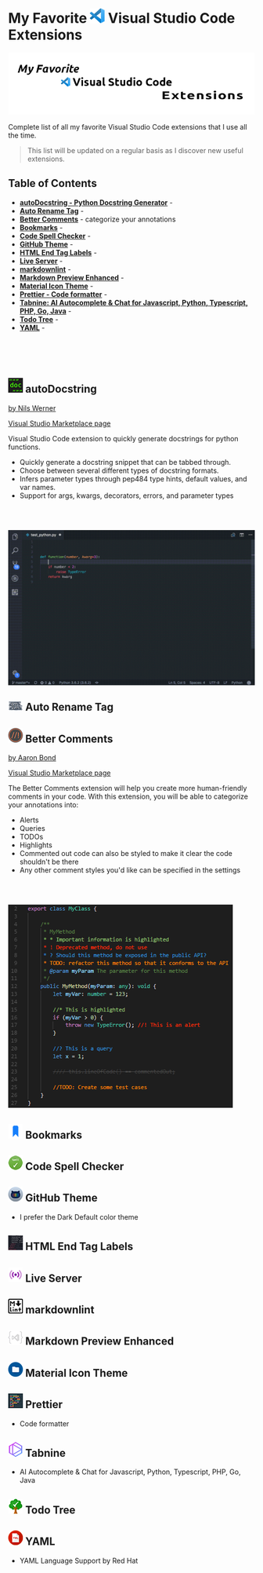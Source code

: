 # My Favorite ![vscode-logo](images/vscode-30.png) Visual Studio Code Extensions

![banner](images/banner.png)

Complete list of all my favorite Visual Studio Code extensions that I use all the time.

> This list will be updated on a regular basis as I discover new useful extensions.

<!--------------------------------------------------->

## Table of Contents

- [<b>autoDocstring - Python Docstring Generator</b>](#-autodocstring) -
- [<b>Auto Rename Tag</b>](#-auto-rename-tag) -
- [<b>Better Comments</b>](#-better-comments) - categorize your annotations
- [<b>Bookmarks</b>](#-bookmarks) -
- [<b>Code Spell Checker</b>](#-code-spell-checker) -
- [<b>GitHub Theme</b>](#-github-theme) -
- [<b>HTML End Tag Labels</b>](#-html-end-tag-labels) -
- [<b>Live Server</b>](#-live-server) -
- [<b>markdownlint</b>](#-markdownlint) -
- [<b>Markdown Preview Enhanced</b>](#-markdown-preview-enhanced) -
- [<b>Material Icon Theme</b>](#-material-icon-theme) -
- [<b>Prettier - Code formatter</b>](#-prettier) -
- [<b>Tabnine: AI Autocomplete & Chat for Javascript, Python, Typescript, PHP, Go, Java</b>](#-tabnine) -
- [<b>Todo Tree</b>](#-todo-tree) -
- [<b>YAML</b>](#-yaml) -
<br>
<br>
<br>


<!--------------------------------------------------->

## ![autodocstring-logo](images/autodocstring.png) autoDocstring

[by Nils Werner](https://github.com/NilsJPWerner)

[Visual Studio Marketplace page](https://marketplace.visualstudio.com/items?itemName=njpwerner.autodocstring)

Visual Studio Code extension to quickly generate docstrings for python functions.


- Quickly generate a docstring snippet that can be tabbed through.
- Choose between several different types of docstring formats.
- Infers parameter types through pep484 type hints, default values, and var names.
- Support for args, kwargs, decorators, errors, and parameter types
<br>
<br>

![autodocstring](images/autodocstring-demo.gif)

<!--------------------------------------------------->

## ![auto-rename-tag-logo](images/auto-rename-tag.png) Auto Rename Tag

<!--------------------------------------------------->

## ![better-comments-logo](images/better-comments.png) Better Comments

[by Aaron Bond](https://aaronbond.co.uk/)

[Visual Studio Marketplace page](https://marketplace.visualstudio.com/items?itemName=aaron-bond.better-comments)

The Better Comments extension will help you create more human-friendly comments in your code.
With this extension, you will be able to categorize your annotations into:

- Alerts
- Queries
- TODOs
- Highlights
- Commented out code can also be styled to make it clear the code shouldn't be there
- Any other comment styles you'd like can be specified in the settings
<br>
<br>

![better-comments-code](images/better-comments-code-example.png)

<!--------------------------------------------------->

## ![bookmarks-logo](images/bookmarks.png) Bookmarks

<!--------------------------------------------------->

## ![code-spell-checker-logo](images/code-spell-checker.png) Code Spell Checker

<!--------------------------------------------------->

## ![github-theme-logo](images/github-theme.png) GitHub Theme

- I prefer the Dark Default color theme

<!--------------------------------------------------->

## ![html-end-tag-labels-logo](images/html-end-tag-labels.png) HTML End Tag Labels

<!--------------------------------------------------->

## ![live-server-logo](images/live-server.png) Live Server

<!--------------------------------------------------->

## ![markdownlint-logo](images/markdownlint.png) markdownlint

<!--------------------------------------------------->

## ![markdown-preview-enhanced-logo](images/markdown-preview-enhanced.png) Markdown Preview Enhanced

<!--------------------------------------------------->

## ![material-icon-theme-logo](images/material-icon-theme.png) Material Icon Theme

<!--------------------------------------------------->

## ![prettier-logo](images/prettier.png) Prettier

- Code formatter

<!--------------------------------------------------->

## ![tabnine-logo](images/tabnine.png) Tabnine

- AI Autocomplete & Chat for Javascript, Python, Typescript, PHP, Go, Java

<!--------------------------------------------------->

## ![todo-tree-logo](images/todo-tree.png) Todo Tree

<!--------------------------------------------------->

## ![yaml-logo](images/yaml.png) YAML

- YAML Language Support by Red Hat
